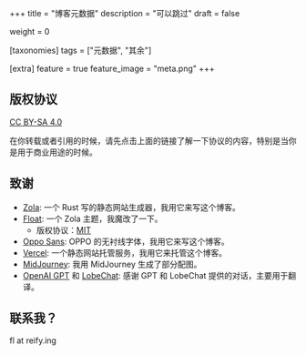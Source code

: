 +++
title = "博客元数据"
description = "可以跳过"
draft = false

weight = 0

[taxonomies]
tags = ["元数据", "其余"]

[extra]
feature = true
feature_image = "meta.png"
+++

## 版权协议

[CC BY-SA 4.0](https://creativecommons.org/licenses/by-sa/4.0/)

在你转载或者引用的时候，请先点击上面的链接了解一下协议的内容，特别是当你是用于商业用途的时候。

## 致谢

* [Zola](https://www.getzola.org/): 一个 Rust 写的静态网站生成器，我用它来写这个博客。
* [Float](https://gitlab.com/float-theme/float.git): 一个 Zola 主题，我魔改了一下。
  * 版权协议：[MIT](https://opensource.org/licenses/MIT)
* [Oppo Sans](https://www.coloros.com/index/newsDetail?id=72): OPPO 的无衬线字体，我用它来写这个博客。
* [Vercel](https://vercel.com/): 一个静态网站托管服务，我用它来托管这个博客。
* [MidJourney](https://www.midjourney.com/): 我用 MidJourney 生成了部分配图。
* [OpenAI GPT](https://openai.com) 和 [LobeChat](https://github.com/lobehub/lobe-chat): 感谢 GPT 和 LobeChat 提供的对话，主要用于翻译。

## 联系我？

fl at reify.ing
